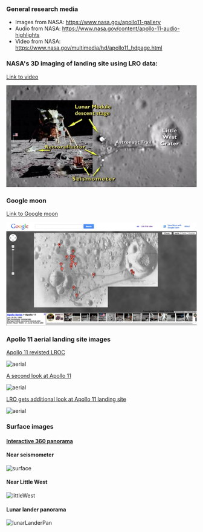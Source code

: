 ### General research media
- Images from NASA: https://www.nasa.gov/apollo11-gallery
- Audio from NASA: https://www.nasa.gov/content/apollo-11-audio-highlights
- Video from NASA: https://www.nasa.gov/multimedia/hd/apollo11_hdpage.html

### NASA's 3D imaging of landing site using LRO data:

[Link to video](http://commons.wikimedia.org/w/index.php?title=File%3AA_New_Look_at_the_Apollo_11_Landing_Site.ogg)

![ScreenShot](screenShotFrom3DImagingVideo.png)

### Google moon 

[Link to Google moon](http://www.google.com/moon/#lat=0.655754&lon=23.471664&zoom=18&apollo=a11)

![googleMoonScreenShot](googleMoonScreenShot.png)

### Apollo 11 aerial landing site images

[Apollo 11 revisted LROC](http://www.nasa.gov/mission_pages/LRO/news/apollo-11.html)

![aerial](http://www.nasa.gov/sites/default/files/images/628457main1_Apollo_11-670.jpg)

[A second look at Apollo 11](https://www.nasa.gov/mission_pages/LRO/multimedia/lroimages/lroc_20090929_apollo11.html#.VT5cf61Viko)

![aerial](https://www.nasa.gov/sites/default/files/images/390490main_apollo11_20090929_540.jpg)

[LRO gets additional look at Apollo 11 landing site](https://www.nasa.gov/mission_pages/LRO/multimedia/lroimages/lroc_200911109_apollo11.html#.VT5cdK1Viko)

![aerial](https://www.nasa.gov/sites/default/files/images/400201main1_lroc_apollo11_20091109_540.jpg)

### Surface images

#### [Interactive 360 panorama](http://www.panoramas.dk/moon/apollo-11.html)

#### Near seismometer
![surface](http://upload.wikimedia.org/wikipedia/commons/thumb/4/49/Aldrin_with_experiment.jpg/1280px-Aldrin_with_experiment.jpg)

#### Near Little West

![littleWest](http://www.lpi.usra.edu/resources/apollopanoramas/images/print/original/JSC2008e040725.jpg)

#### Lunar lander panorama

![lunarLanderPan](http://www.lpi.usra.edu/resources/apollopanoramas/images/preview/original/JSC2007e045375.jpg)

